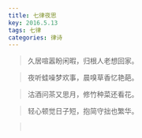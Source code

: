 ```yaml
---
title: 七律夜思
key: 2016.5.13
tags: 七律
categories: 律诗
---
```


<blockquote class="blockquote-center">久居喧嚣盼闲暇，归根人老想回家。
</blockquote>
<blockquote class="blockquote-center">夜听蛙噪梦欢事，晨嗅草香忆艳葩。
</blockquote>
<blockquote class="blockquote-center">沽酒问茶又思月，修竹种菜还看花。
</blockquote>
<blockquote class="blockquote-center">轻心顿觉日子短，抱简守拙也繁华。
</blockquote>
<blockquote class="blockquote-center"></br>
</blockquote>
